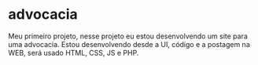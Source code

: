 # advocacia
Meu primeiro projeto, nesse projeto eu estou desenvolvendo um site para uma advocacia.
Estou desenvolvendo desde a UI, código e a postagem na WEB, será usado HTML, CSS, JS e PHP.
